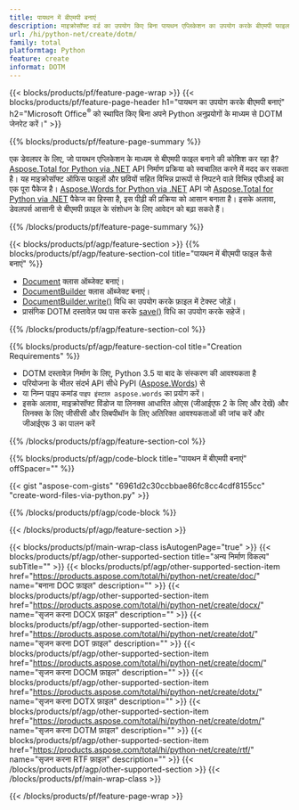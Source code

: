 ```yaml
---
title: पायथन में बीएमपी बनाएं
description: माइक्रोसॉफ्ट वर्ड का उपयोग किए बिना पायथन एप्लिकेशन का उपयोग करके बीएमपी फाइल जेनरेट करें। 
url: /hi/python-net/create/dotm/
family: total
platformtag: Python
feature: create
informat: DOTM
---
```

{{< blocks/products/pf/feature-page-wrap >}}
{{< blocks/products/pf/feature-page-header h1="पायथन का उपयोग करके बीएमपी बनाएं" h2="Microsoft Office<sup>&reg;</sup> को स्थापित किए बिना अपने Python अनुप्रयोगों के माध्यम से DOTM जेनरेट करें।" >}}

{{% blocks/products/pf/feature-page-summary %}}

एक डेवलपर के लिए, जो पायथन एप्लिकेशन के माध्यम से बीएमपी फाइल बनाने की कोशिश कर रहा है? [Aspose.Total for Python via .NET](https://products.aspose.com/total/python-net/) API निर्माण प्रक्रिया को स्वचालित करने में मदद कर सकता है। यह माइक्रोसॉफ्ट ऑफिस फाइलों और छवियों सहित विभिन्न प्रारूपों से निपटने वाले विभिन्न एपीआई का एक पूरा पैकेज है। [Aspose.Words for Python via .NET](https://products.aspose.com/words/python-net/) API जो [Aspose.Total for Python via .NET](https://products.aspose.com/total/python-net/) पैकेज का हिस्सा है, इस पीढ़ी की प्रक्रिया को आसान बनाता है। इसके अलावा, डेवलपर्स आसानी से बीएमपी फ़ाइल के संशोधन के लिए आवेदन को बढ़ा सकते हैं। 

{{% /blocks/products/pf/feature-page-summary %}}

{{< blocks/products/pf/agp/feature-section >}}
{{% blocks/products/pf/agp/feature-section-col title="पायथन में बीएमपी फाइल कैसे बनाएं" %}}

- [Document](https://reference.aspose.com/words/python-net/aspose.words/document/) क्लास ऑब्जेक्ट बनाएं।
- [DocumentBuilder](https://reference.aspose.com/words/python-net/aspose.words/documentbuilder/) क्लास ऑब्जेक्ट बनाएं।
- [DocumentBuilder.write()](https://reference.aspose.com/words/python-net/aspose.words/documentbuilder/write/) विधि का उपयोग करके फ़ाइल में टेक्स्ट जोड़ें।
- प्रासंगिक DOTM दस्तावेज़ पथ पास करके [save()](https://reference.aspose.com/words/python-net/aspose.words/document/save/) विधि का उपयोग करके सहेजें।

{{% /blocks/products/pf/agp/feature-section-col %}}

{{% blocks/products/pf/agp/feature-section-col title="Creation Requirements" %}}

- DOTM दस्तावेज़ निर्माण के लिए, Python 3.5 या बाद के संस्करण की आवश्यकता है
- परियोजना के भीतर संदर्भ API सीधे PyPI ([Aspose.Words](https://pypi.org/project/aspose-words/)) से 
- या निम्न पाइप कमांड ```पाइप इंस्टाल aspose.words``` का प्रयोग करें। 
- इसके अलावा, माइक्रोसॉफ्ट विंडोज या लिनक्स आधारित ओएस (जीआईएफ 2 के लिए और देखें) और लिनक्स के लिए जीसीसी और लिबपीथॉन के लिए अतिरिक्त आवश्यकताओं की जांच करें और जीआईएफ 3 का पालन करें 

{{% /blocks/products/pf/agp/feature-section-col %}}

{{% blocks/products/pf/agp/code-block title="पायथन में बीएमपी बनाएं" offSpacer="" %}}

{{< gist "aspose-com-gists" "6961d2c30ccbbae86fc8cc4cdf8155cc" "create-word-files-via-python.py" >}}

{{% /blocks/products/pf/agp/code-block %}}

{{< /blocks/products/pf/agp/feature-section >}}

{{< blocks/products/pf/main-wrap-class isAutogenPage="true" >}}
{{< blocks/products/pf/agp/other-supported-section title="अन्य निर्माण विकल्प" subTitle="" >}}
{{< blocks/products/pf/agp/other-supported-section-item href="https://products.aspose.com/total/hi/python-net/create/doc/" name="बनाना DOC फ़ाइल" description="" >}}
{{< blocks/products/pf/agp/other-supported-section-item href="https://products.aspose.com/total/hi/python-net/create/docx/" name="सृजन करना DOCX फ़ाइल" description="" >}}
{{< blocks/products/pf/agp/other-supported-section-item href="https://products.aspose.com/total/hi/python-net/create/dot/" name="सृजन करना DOT फ़ाइल" description="" >}}
{{< blocks/products/pf/agp/other-supported-section-item href="https://products.aspose.com/total/hi/python-net/create/docm/" name="सृजन करना DOCM फ़ाइल" description="" >}}
{{< blocks/products/pf/agp/other-supported-section-item href="https://products.aspose.com/total/hi/python-net/create/dotx/" name="सृजन करना DOTX फ़ाइल" description="" >}}
{{< blocks/products/pf/agp/other-supported-section-item href="https://products.aspose.com/total/hi/python-net/create/dotm/" name="सृजन करना DOTM फ़ाइल" description="" >}}
{{< blocks/products/pf/agp/other-supported-section-item href="https://products.aspose.com/total/hi/python-net/create/rtf/" name="सृजन करना RTF फ़ाइल" description="" >}}
{{< /blocks/products/pf/agp/other-supported-section >}}
{{< /blocks/products/pf/main-wrap-class >}}

{{< /blocks/products/pf/feature-page-wrap >}}